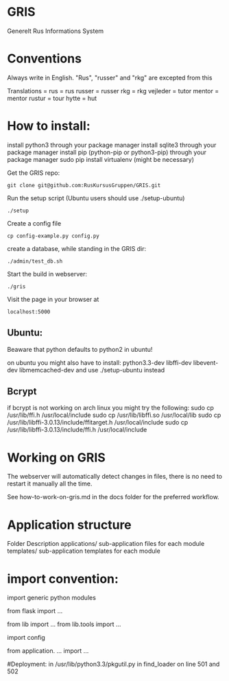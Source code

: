 GRIS
====

Generelt Rus Informations System

# Conventions
Always write in English.
"Rus", "russer" and "rkg" are excepted from this

Translations
<Danish> = <English>
rus      = rus
russer   = russer
rkg      = rkg
vejleder = tutor
mentor   = mentor
rustur   = tour
hytte    = hut


# How to install:
install python3 through your package manager
install sqlite3 through your package manager
install pip (python-pip or python3-pip) through your package manager
sudo pip install virtualenv (might be necessary)

Get the GRIS repo:
```
git clone git@github.com:RusKursusGruppen/GRIS.git
```

Run the setup script (Ubuntu users should use ./setup-ubuntu)
```
./setup
```

Create a config file
```
cp config-example.py config.py
```

create a database, while standing in the GRIS dir:
```
./admin/test_db.sh
```

Start the build in webserver:
```
./gris
```

Visit the page in your browser at
```
localhost:5000
```

## Ubuntu:
Beaware that python defaults to python2 in ubuntu!

on ubuntu you might also have to install:
python3.3-dev
libffi-dev
libevent-dev
libmemcached-dev
and use ./setup-ubuntu instead

## Bcrypt
if bcrypt is not working on arch linux you might try the following:
sudo cp /usr/lib/ffi.h /usr/local/include
sudo cp /usr/lib/libffi.so /usr/local/lib
sudo cp /usr/lib/libffi-3.0.13/include/ffitarget.h /usr/local/include
sudo cp /usr/lib/libffi-3.0.13/include/ffi.h /usr/local/include

# Working on GRIS
The webserver will automatically detect changes in files, there is no need to restart it manually all the time.

See how-to-work-on-gris.md in the docs folder for the preferred workflow.

# Application structure
Folder                      Description
applications/               sub-application files for each module
templates/<application>     sub-application templates for each module


# import convention:
import generic python modules

from flask import ...

from lib import ...
from lib.tools import ...

import config

from application. ... import ...



#Deployment:
in /usr/lib/python3.3/pkgutil.py
in find_loader on line 501 and 502
